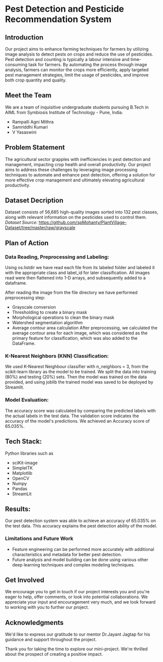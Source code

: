 # Pest Detection and Pesticide Recommendation System

## Introduction
Our project aims to enhance farming techniques for farmers by utilizing image analysis to detect pests on crops and reduce the use of pesticides. Pest detection and counting is typically a labour intensive and time-consuming task for farmers. By automating the process through image analysis, farmers can monitor the crops more efficiently, apply targeted pest management strategies, limit the usage of pesticides, and improve both crop quantity and quality.

## Meet the Team
We are a team of inquisitive undergraduate students pursuing B.Tech in AIML from Symbiosis Institute of Technology - Pune, India.

- Rampalli Agni Mithra 
- Samriddhi Kumari
- V Yasaswini

## Problem Statement
The agricultural sector grapples with inefficiencies in pest detection and management, impacting crop health and overall productivity. Our project aims to address these challenges by leveraging image processing techniques to automate and enhance pest detection, offering a solution for more effective crop management and ultimately elevating agricultural productivity.

## Dataset Decription
Dataset consists of 56,685 high-quality images sorted into 132 pest classes, along with relevant information on the pesticides used to control them.
*Dataset Source:*
https://github.com/spMohanty/PlantVillage-Dataset/tree/master/raw/grayscale

## Plan of Action
### **Data Reading, Preprocessing and Labeling:**
Using os.listdir we have read each file from its labeled folder and labeled it with the appropriate class and label_id for later classification. All images read were then flattened into 1-D arrays, and subsequently added to a dataframe.

After reading the image from the file directory we have performed preprocessing step:
- Grayscale conversion
- Thresholding to create a binary mask
- Morphological operations to clean the binary mask
- Watershed segmentation algorithm
- Average contour area calculation
After preprocessing, we calculated the average contour area for each image, which was considered as the primary feature for classification, which was also added to the DataFrame.

### **K-Nearest Neighbors (KNN) Classification:**

We used K-Nearest Neighbour classifier with n_neighbors = 3, from the scikit-learn library as the model to be trained. We split the data into training (80%) and testing (20%) sets. Then the model was trained on the data provided, and using joblib the trained model was saved to be deployed by Streamlit.

### **Model Evaluation:**

The accuracy score was calculated by comparing the predicted labels with the actual labels in the test data. The validation score indicates the accuracy of the model's predictions. We achieved an Accuracy score of 65.035%.

## Tech Stack:
Python libraries such as 
- sciKit-image
- SimpleITK
- Matplotlib
- OpenCV
- Numpy
- Pandas
- StreamLit

## Results: 
Our pest detection system was able to achieve an accuracy of 65.035% on the test data. This accuracy explains the pest detection ability of the model.

### Limitations and Future Work
- Feature engineering can be performed more accurately with additional characteristics and metadata for better pest detection.
- Future analysis and model building can be done using various other deep learning techniques and complex modeling techniques.

## Get Involved
We encourage you to get in touch if our project interests you and you're eager to help, offer comments, or look into potential collaborations. We appreciate your input and encouragement very much, and we look forward to working with you to further our project.

## Acknowledgments
We'd like to express our gratitude to our mentor Dr.Jayant Jagtap for his guidance and support throughout the project.

Thank you for taking the time to explore our mini-project. We're thrilled about the prospect of creating a positive impact.
